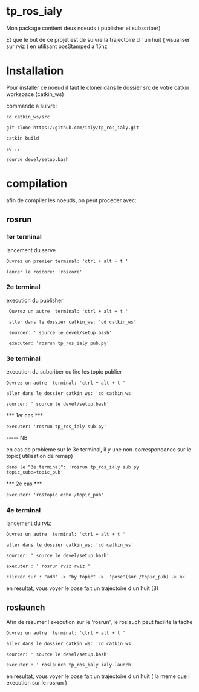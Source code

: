 # tp_ros_ialy


Mon package contient deux noeuds ( publisher et subscriber)

Et que le but de ce projet est de suivre la trajectoire d ' un huit ( visualiser sur rviz ) en utilisant posStamped a 15hz

# Installation

Pour installer ce noeud il faut le cloner dans le dossier src de votre catkin workspace (catkin_ws)

commande a suivre:


 	cd catkin_ws/src
 	
 	git clone https://github.com/ialy/tp_ros_ialy.git
 	
 	catkin build
 	
	cd ..
	
	source devel/setup.bash
	

# compilation

afin de compiler les noeuds, on peut proceder avec:
	
	
 ## rosrun
 
 
 
 ### 1er terminal 
 
 lancement du serve
 
 
 
	Ouvrez un premier terminal: 'ctrl + alt + t ' 

	lancer le roscore: 'roscore'






 ### 2e terminal 
 
 execution du publisher
 
 

	 Ouvrez un autre  terminal: 'ctrl + alt + t ' 
 
	 aller dans le dossier catkin_ws: 'cd catkin_ws'

	 sourcer: ' source le devel/setup.bash'
	 
 	 executer: 'rosrun tp_ros_ialy pub.py'






 ### 3e terminal 
 
  execution du subcriber ou lire les topic publier 
 

 
 	Ouvrez un autre  terminal: 'ctrl + alt + t ' 
  
	aller dans le dossier catkin_ws: 'cd catkin_ws'
  
	sourcer: ' source le devel/setup.bash'
	

 
 
 *** 1er cas ***



	executer: 'rosrun tp_ros_ialy sub.py'




 ----- NB 

en cas de probleme sur le 3e terminal, il y une non-correspondance sur le topic( utilisation de remap)



	dans le "3e terminal": 'rosrun tp_ros_ialy sub.py topic_sub:=topic_pub'




  *** 2e cas ***
 
 
	executer: 'rostopic echo /topic_pub'





 ### 4e terminal 
 
 
  lancement du rviz
 

 
	Ouvrez un autre  terminal: 'ctrl + alt + t ' 
 
	aller dans le dossier catkin_ws: 'cd catkin_ws'
 
	sourcer: ' source le devel/setup.bash'
 
	executer : ' rosrun rviz rviz '
  
	clicker sur : "add" -> "by topic" ->  'pose'(sur /topic_pub) -> ok
  
  
  
  en resultat, vous voyer le pose fait un trajectoire d un huit (8)
  
 
 
 
 
 
 ## roslaunch

Afin de resumer l execution sur le 'rosrun', le roslauch peut facilite  la tache 



  	Ouvrez un autre  terminal: 'ctrl + alt + t ' 
  
 	aller dans le dossier catkin_ws: 'cd catkin_ws'
  
	sourcer: ' source le devel/setup.bash'

	executer : ' roslaunch tp_ros_ialy ialy.launch'



  en resultat, vous voyer le pose fait un trajectoire d un huit ( la meme que l execution sur le rosrun )
  
  
